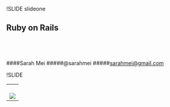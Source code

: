 !SLIDE slideone

## Ruby on Rails
## &nbsp;
####Sarah Mei
#####@sarahmei
#####sarahmei@gmail.com

!SLIDE

<table height="100%">
<tr>
<td valign="top">
&nbsp;<br/>
<img src="img/looksmart.gif">
</td>
</tr>
</table>

!SLIDE

<table height="100%">
<tr>
<td valign="top">
&nbsp;<br/>
<img src="img/looksmart.gif"><br/>
<img src="img/rails_logo.jpg" height="250">
</td>
</tr>
</table>

!SLIDE

<table height="100%">
<tr>
<td valign="top">
&nbsp;<br/>
<img src="img/looksmart.gif"><br/>
<img src="img/rails_logo.jpg" height="250"><br/>
<img src="img/duke.png" height="100">
<img src="img/javascript_dialog.png" height="100">
<img src="img/opengl.png" height="100"><br/>
<img src="img/c_plus_plus.jpg" height="100">
<img src="img/php_logo.jpg" height="100">
<H1>(etc.)</H1>
</td>
</tr>
</table>

!SLIDE chibis

!SLIDE ucsd

!SLIDE calspaceprequel

!SLIDE calspace

!SLIDE mosaic

!SLIDE astrocam

!SLIDE brazil

!SLIDE webappdiagram

!SLIDE

<table width="100%">
<tr>
<td align="center">
<img src="img/ruby-logo.jpg" width="250">
</td>
<td align="center">
<img src="img/rails_logo.jpg">
</td>
</tr>
<tr>
<td>&nbsp;</td>
<td>&nbsp;</td>
</tr>
</table>
# &nbsp;
# &nbsp;
# &nbsp;

!SLIDE

<table width="100%">
<tr>
<td align="center">
<img src="img/ruby-logo.jpg" width="250">
</td>
<td align="center">
<img src="img/rails_logo.jpg">
</td>
</tr>
<tr>
<td align="center">
<span class="big-text">Language</span>
</td>
<td align="center">
<span class="big-text">Framework</span>
</td>
</tr>
</table>
# &nbsp;
# &nbsp;

!SLIDE

<code>puts "Hello, world!"</code>

!SLIDE

<b><pre><code><font size="6">
class HelloWorldApp {
 public static void main(String[] args) {
  System.out.println("Hello, world!");
 }
}
</font></code></pre></b>

!SLIDE

<table width="100%">
<tr>
<td align="center">
<img src="img/ruby-logo.jpg" width="250">
</td>
<td align="center">
<img src="img/rails_logo.jpg">
</td>
</tr>
<tr>
<td align="center">
<span class="big-text">Language</span>
</td>
<td align="center">
<span class="big-text">Framework</span>
</td>
</tr>
</table>
# &nbsp;
# &nbsp;

!SLIDE

## Step 1:

<pre><code>
rails tweetbook
</code></pre>

!SLIDE

## Step 2: 

<pre><code>
cd tweetbook
ruby script/generate scaffold 
  status_update 
  name:string 
  status:text
rake db:migrate
</code></pre>

!SLIDE

## What does this get us?
# &nbsp;
* A status_updates table
* Basic HTML forms for status updates
* Everything's wired up!

!SLIDE

## Step 3:

<pre><code>
 ruby script/server
</code></pre>

!SLIDE newstatusupdate

!SLIDE

## CRUD

!SLIDE

* No @#$^*! XML files to edit.
* "Convention over configuration."
* Yes, all defaults can be overridden!

!SLIDE

# Why Rails?

!SLIDE

# Why not?

!SLIDE slideone

## Thank you!
## &nbsp;
#### Sarah Mei
##### @sarahmei
##### sarahmei@gmail.com
# &nbsp;

<div class="photo-credits">
Image credits: NASA/Johnson Space Center, NCSA/University of Illinois, David Heinemeier Hansson, Yukihiro Matsumoto, LookSmart, Sun Microsystems, Silicon Graphics, Bjarne Stroustroup, PHP Foundation, and Flickr users thisisbossi, holderbyphotography, and geekwithoutacause
</div>


